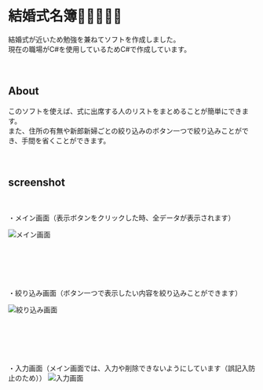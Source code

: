 # 結婚式名簿🤵🏻👰🏻‍♀️

結婚式が近いため勉強を兼ねてソフトを作成しました。<br>
現在の職場がC#を使用しているためC#で作成しています。
<br>
<br>
<br>
## About
このソフトを使えば、式に出席する人のリストをまとめることが簡単にできます。<br>
また、住所の有無や新郎新婦ごとの絞り込みのボタン一つで絞り込みことができ、手間を省くことができます。
<br>
<br>
<br>
## screenshot
<br>

・メイン画面（表示ボタンをクリックした時、全データが表示されます）

![メイン画面](https://user-images.githubusercontent.com/118586248/202858190-2ce4eb9d-cff8-41df-84a7-c2fb4d160fdc.png)
<br>
<br>
<br>
<br>
<br>
<br>

・絞り込み画面（ボタン一つで表示したい内容を絞り込みことができます）

![絞り込み画面](https://user-images.githubusercontent.com/118586248/202858722-69d9b81d-ce43-4678-ae67-2b9433ae6b6b.png)
<br>
<br>
<br>
<br>
<br>
<br>

・入力画面（メイン画面では、入力や削除できないようにしています（誤記入防止のため））
![入力画面](https://user-images.githubusercontent.com/118586248/202858866-d3f359fb-e11f-43dc-a94c-737d8b6d6ab1.png)
